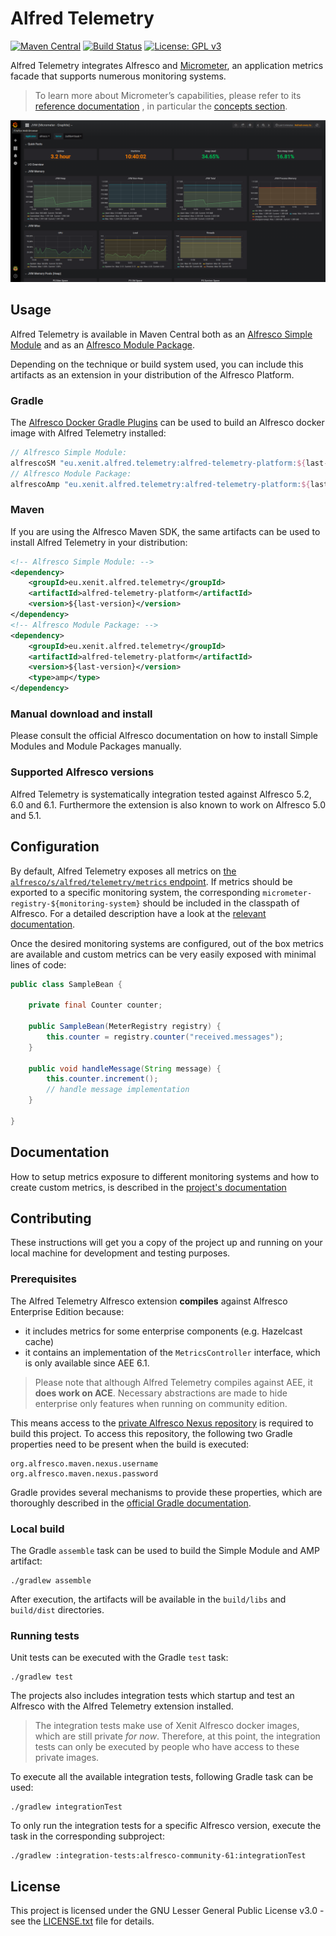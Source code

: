# Alfred Telemetry

[![Maven Central](https://img.shields.io/maven-central/v/eu.xenit.alfred.telemetry/alfred-telemetry-platform.svg)](http://search.maven.org/#search%7Cga%7C1%7Cg%3A%22eu.xenit.alfred.telemetry%22%20AND%20a%3A%22alfred-telemetry-platform%22)
[![Build Status](https://jenkins-2.xenit.eu/buildStatus/icon?job=Xenit+Github%2Falfred-telemetry%2Fmaster)](https://jenkins-2.xenit.eu/job/Xenit%20Github/job/alfred-telemetry/job/master/)
[![License: GPL v3](https://img.shields.io/badge/License-GPLv3-blue.svg)](https://www.gnu.org/licenses/gpl-3.0)


Alfred Telemetry integrates Alfresco and [Micrometer](https://micrometer.io/), an application metrics facade that 
supports numerous monitoring systems.

> To learn more about Micrometer’s capabilities, please refer to its [reference documentation](https://micrometer.io/docs)
> , in particular the [concepts section](https://micrometer.io/docs/concepts).

![Grafana Dashboard](docs/images/grafanana.png)

## Usage

Alfred Telemetry is available in Maven Central both as an 
[Alfresco Simple Module](https://docs.alfresco.com/6.1/concepts/dev-extensions-packaging-techniques-jar-files.html) and as an 
[Alfresco Module Package](https://docs.alfresco.com/6.1/concepts/dev-extensions-packaging-techniques-amps.html).

Depending on the technique or build system used, you can include this artifacts as an extension in your 
distribution of the Alfresco Platform.

### Gradle

The [Alfresco Docker Gradle Plugins](https://github.com/xenit-eu/alfresco-docker-gradle-plugin) can be 
used to build an Alfresco docker image with Alfred Telemetry installed:

```groovy
// Alfresco Simple Module: 
alfrescoSM "eu.xenit.alfred.telemetry:alfred-telemetry-platform:${last-version}"
// Alfresco Module Package:
alfrescoAmp "eu.xenit.alfred.telemetry:alfred-telemetry-platform:${last-version}@amp"
```

### Maven

If you are using the Alfresco Maven SDK, the same artifacts can be used to install Alfred Telemetry 
in your distribution: 

```xml
<!-- Alfresco Simple Module: -->
<dependency>
    <groupId>eu.xenit.alfred.telemetry</groupId>
    <artifactId>alfred-telemetry-platform</artifactId>
    <version>${last-version}</version>
</dependency>
<!-- Alfresco Module Package: -->
<dependency>
    <groupId>eu.xenit.alfred.telemetry</groupId>
    <artifactId>alfred-telemetry-platform</artifactId>
    <version>${last-version}</version>
    <type>amp</type>
</dependency>
```

### Manual download and install
Please consult the official Alfresco documentation on how to install Simple Modules and Module Packages manually.

### Supported Alfresco versions

Alfred Telemetry is systematically integration tested against Alfresco 5.2, 6.0 and 6.1. 
Furthermore the extension is also known to work on Alfresco 5.0 and 5.1.


## Configuration

By default, Alfred Telemetry exposes all metrics on 
[the `alfresco/s/alfred/telemetry/metrics` endpoint](docs/README.md#metrics-endpoint). If 
metrics should be exported to a specific monitoring system, the corresponding 
`micrometer-registry-${monitoring-system}` should be included in the classpath of Alfresco. For a detailed 
description have a look at the [relevant documentation](docs/README.md#supported-monitoring-systems).

Once the desired monitoring systems are configured, out of the box metrics are available and custom 
metrics can be very easily exposed with minimal lines of code:

```java
public class SampleBean {

    private final Counter counter;

    public SampleBean(MeterRegistry registry) {
        this.counter = registry.counter("received.messages");
    }

    public void handleMessage(String message) {
        this.counter.increment();
        // handle message implementation
    }

}
```

## Documentation

How to setup metrics exposure to different monitoring systems and how to create custom metrics, is described 
in the [project's documentation](docs)


## Contributing

These instructions will get you a copy of the project up and running on your local machine for development and 
testing purposes.

### Prerequisites

The Alfred Telemetry Alfresco extension **compiles** against Alfresco Enterprise Edition because:
* it includes metrics for some enterprise components (e.g. Hazelcast cache)
* it contains an implementation of the `MetricsController` interface, which is only available since AEE 6.1.

> Please note that although Alfred Telemetry compiles against AEE, it **does work on ACE**. Necessary abstractions 
> are made to hide enterprise only features when running on community edition.

This means access to the [private Alfresco Nexus repository](https://artifacts.alfresco.com/nexus/content/groups/private)
is required to build this project. To access this repository, the following two Gradle properties need to 
be present when the build is executed:

```properties
org.alfresco.maven.nexus.username
org.alfresco.maven.nexus.password
```

Gradle provides several mechanisms to provide these properties, which are thoroughly described in the 
[official Gradle documentation](https://docs.gradle.org/current/userguide/build_environment.html#sec:gradle_configuration_properties).

### Local build

The Gradle `assemble` task can be used to build the Simple Module and AMP artifact:

```
./gradlew assemble
```

After execution, the artifacts will be available in the `build/libs` and `build/dist` directories.

### Running tests

Unit tests can be executed with the Gradle `test` task:

```
./gradlew test
```

The projects also includes integration tests which startup and test 
an Alfresco with the Alfred Telemetry extension installed. 

> The integration tests make use of Xenit Alfresco docker images, which are still private _for now_. Therefore,
> at this point, the integration tests can only be executed by people who have access to these private images.

To execute all the available integration tests, following Gradle task can be used:

```
./gradlew integrationTest
```

To only run the integration tests for a specific Alfresco version, execute the task in the corresponding subproject:

```
./gradlew :integration-tests:alfresco-community-61:integrationTest
```


## License

This project is licensed under the GNU Lesser General Public License v3.0 - see the [LICENSE.txt](LICENSE.txt) file for details.

